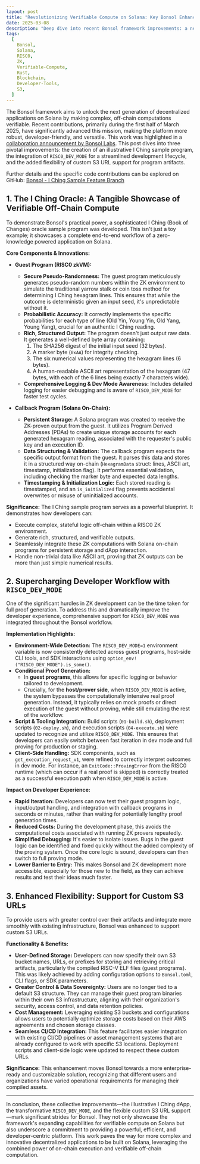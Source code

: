 ```yaml
---
layout: post
title: "Revolutionizing Verifiable Compute on Solana: Key Bonsol Enhancements"
date: 2025-03-08
description: "Deep dive into recent Bonsol framework improvements: a new I Ching sample dApp, RISC0_DEV_MODE integration for faster development, and custom S3 URL support for artifact flexibility."
tags:
  [
    Bonsol,
    Solana,
    RISC0,
    ZK,
    Verifiable-Compute,
    Rust,
    Blockchain,
    Developer-Tools,
    S3,
  ]
---
```


The Bonsol framework aims to unlock the next generation of decentralized applications on Solana by making complex, off-chain computations verifiable. Recent contributions, primarily during the first half of March 2025, have significantly advanced this mission, making the platform more robust, developer-friendly, and versatile. This work was highlighted in a [collaboration announcement by Bonsol Labs](https://x.com/bonsol_labs/status/1920858983436292250). This post dives into three pivotal improvements: the creation of an illustrative I Ching sample program, the integration of `RISC0_DEV_MODE` for a streamlined development lifecycle, and the added flexibility of custom S3 URL support for program artifacts.

Further details and the specific code contributions can be explored on GitHub: [Bonsol - I Ching Sample Feature Branch](https://github.com/augchan42/bonsol/commits/feature/iching-sample)

## 1. The I Ching Oracle: A Tangible Showcase of Verifiable Off-Chain Compute

To demonstrate Bonsol's practical power, a sophisticated I Ching (Book of Changes) oracle sample program was developed. This isn't just a toy example; it showcases a complete end-to-end workflow of a zero-knowledge powered application on Solana.

**Core Components & Innovations:**

- **Guest Program (RISC0 zkVM):**

  - **Secure Pseudo-Randomness:** The guest program meticulously generates pseudo-random numbers within the ZK environment to simulate the traditional yarrow stalk or coin toss method for determining I Ching hexagram lines. This ensures that while the outcome is deterministic given an input seed, it's unpredictable without it.
  - **Probabilistic Accuracy:** It correctly implements the specific probabilities for each type of line (Old Yin, Young Yin, Old Yang, Young Yang), crucial for an authentic I Ching reading.
  - **Rich, Structured Output:** The program doesn't just output raw data. It generates a well-defined byte array containing:
    1.  The SHA256 digest of the initial input seed (32 bytes).
    2.  A marker byte (`0xAA`) for integrity checking.
    3.  The six numerical values representing the hexagram lines (6 bytes).
    4.  A human-readable ASCII art representation of the hexagram (47 bytes, with each of the 6 lines being exactly 7 characters wide).
  - **Comprehensive Logging & Dev Mode Awareness:** Includes detailed logging for easier debugging and is aware of `RISC0_DEV_MODE` for faster test cycles.

- **Callback Program (Solana On-Chain):**
  - **Persistent Storage:** A Solana program was created to receive the ZK-proven output from the guest. It utilizes Program Derived Addresses (PDAs) to create unique storage accounts for each generated hexagram reading, associated with the requester's public key and an execution ID.
  - **Data Structuring & Validation:** The callback program expects the specific output format from the guest. It parses this data and stores it in a structured way on-chain (`HexagramData` struct: lines, ASCII art, timestamp, initialization flag). It performs essential validation, including checking the marker byte and expected data lengths.
  - **Timestamping & Initialization Logic:** Each stored reading is timestamped, and an `is_initialized` flag prevents accidental overwrites or misuse of uninitialized accounts.

**Significance:**
The I Ching sample program serves as a powerful blueprint. It demonstrates how developers can:

- Execute complex, stateful logic off-chain within a RISC0 ZK environment.
- Generate rich, structured, and verifiable outputs.
- Seamlessly integrate these ZK computations with Solana on-chain programs for persistent storage and dApp interaction.
- Handle non-trivial data like ASCII art, proving that ZK outputs can be more than just simple numerical results.

## 2. Supercharging Developer Workflow with `RISC0_DEV_MODE`

One of the significant hurdles in ZK development can be the time taken for full proof generation. To address this and dramatically improve the developer experience, comprehensive support for `RISC0_DEV_MODE` was integrated throughout the Bonsol workflow.

**Implementation Highlights:**

- **Environment-Wide Detection:** The `RISC0_DEV_MODE=1` environment variable is now consistently detected across guest programs, host-side CLI tools, and SDK interactions using `option_env!("RISC0_DEV_MODE").is_some()`.
- **Conditional Proof Generation:**
  - In **guest programs**, this allows for specific logging or behavior tailored to development.
  - Crucially, for the **host/prover side**, when `RISC0_DEV_MODE` is active, the system bypasses the computationally intensive real proof generation. Instead, it typically relies on mock proofs or direct execution of the guest without proving, while still emulating the rest of the workflow.
- **Script & Tooling Integration:** Build scripts (`01-build.sh`), deployment scripts (`02-deploy.sh`), and execution scripts (`04-execute.sh`) were updated to recognize and utilize `RISC0_DEV_MODE`. This ensures that developers can easily switch between fast iteration in dev mode and full proving for production or staging.
- **Client-Side Handling:** SDK components, such as `get_execution_request_v1`, were refined to correctly interpret outcomes in dev mode. For instance, an `ExitCode::ProvingError` from the RISC0 runtime (which can occur if a real proof is skipped) is correctly treated as a successful execution path when `RISC0_DEV_MODE` is active.

**Impact on Developer Experience:**

- **Rapid Iteration:** Developers can now test their guest program logic, input/output handling, and integration with callback programs in seconds or minutes, rather than waiting for potentially lengthy proof generation times.
- **Reduced Costs:** During the development phase, this avoids the computational costs associated with running ZK provers repeatedly.
- **Simplified Debugging:** It's easier to isolate issues. Bugs in the guest logic can be identified and fixed quickly without the added complexity of the proving system. Once the core logic is sound, developers can then switch to full proving mode.
- **Lower Barrier to Entry:** This makes Bonsol and ZK development more accessible, especially for those new to the field, as they can achieve results and test their ideas much faster.

## 3. Enhanced Flexibility: Support for Custom S3 URLs

To provide users with greater control over their artifacts and integrate more smoothly with existing infrastructure, Bonsol was enhanced to support custom S3 URLs.

**Functionality & Benefits:**

- **User-Defined Storage:** Developers can now specify their own S3 bucket names, URLs, or prefixes for storing and retrieving critical artifacts, particularly the compiled RISC-V ELF files (guest programs). This was likely achieved by adding configuration options to `Bonsol.toml`, CLI flags, or SDK parameters.
- **Greater Control & Data Sovereignty:** Users are no longer tied to a default S3 structure. They can manage their guest program binaries within their own S3 infrastructure, aligning with their organization's security, access control, and data retention policies.
- **Cost Management:** Leveraging existing S3 buckets and configurations allows users to potentially optimize storage costs based on their AWS agreements and chosen storage classes.
- **Seamless CI/CD Integration:** This feature facilitates easier integration with existing CI/CD pipelines or asset management systems that are already configured to work with specific S3 locations. Deployment scripts and client-side logic were updated to respect these custom URLs.

**Significance:**
This enhancement moves Bonsol towards a more enterprise-ready and customizable solution, recognizing that different users and organizations have varied operational requirements for managing their compiled assets.

---

In conclusion, these collective improvements—the illustrative I Ching dApp, the transformative `RISC0_DEV_MODE`, and the flexible custom S3 URL support—mark significant strides for Bonsol. They not only showcase the framework's expanding capabilities for verifiable compute on Solana but also underscore a commitment to providing a powerful, efficient, and developer-centric platform. This work paves the way for more complex and innovative decentralized applications to be built on Solana, leveraging the combined power of on-chain execution and verifiable off-chain computation.
